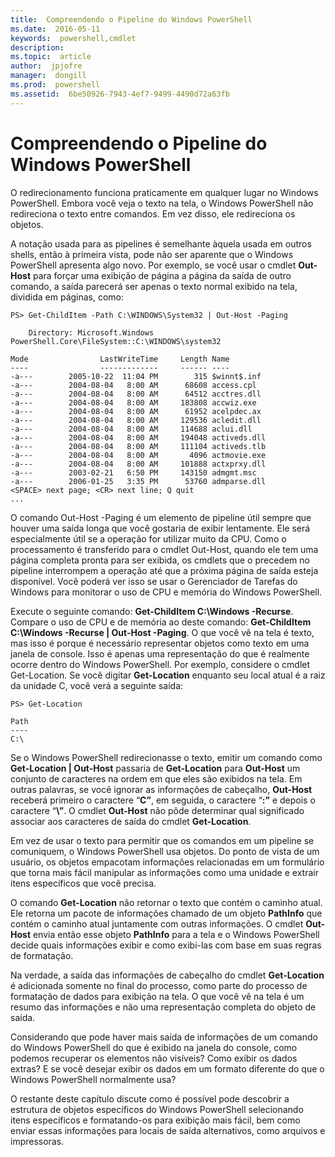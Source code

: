 ```yaml
---
title:  Compreendendo o Pipeline do Windows PowerShell
ms.date:  2016-05-11
keywords:  powershell,cmdlet
description:  
ms.topic:  article
author:  jpjofre
manager:  dongill
ms.prod:  powershell
ms.assetid:  6be50926-7943-4ef7-9499-4490d72a63fb
---
```


# Compreendendo o Pipeline do Windows PowerShell
O redirecionamento funciona praticamente em qualquer lugar no Windows PowerShell. Embora você veja o texto na tela, o Windows PowerShell não redireciona o texto entre comandos. Em vez disso, ele redireciona os objetos.

A notação usada para as pipelines é semelhante àquela usada em outros shells, então à primeira vista, pode não ser aparente que o Windows PowerShell apresenta algo novo. Por exemplo, se você usar o cmdlet **Out-Host** para forçar uma exibição de página a página da saída de outro comando, a saída parecerá ser apenas o texto normal exibido na tela, dividida em páginas, como:

```
PS> Get-ChildItem -Path C:\WINDOWS\System32 | Out-Host -Paging

    Directory: Microsoft.Windows PowerShell.Core\FileSystem::C:\WINDOWS\system32

Mode                LastWriteTime     Length Name
----                -------------     ------ ----
-a---        2005-10-22  11:04 PM        315 $winnt$.inf
-a---        2004-08-04   8:00 AM      68608 access.cpl
-a---        2004-08-04   8:00 AM      64512 acctres.dll
-a---        2004-08-04   8:00 AM     183808 accwiz.exe
-a---        2004-08-04   8:00 AM      61952 acelpdec.ax
-a---        2004-08-04   8:00 AM     129536 acledit.dll
-a---        2004-08-04   8:00 AM     114688 aclui.dll
-a---        2004-08-04   8:00 AM     194048 activeds.dll
-a---        2004-08-04   8:00 AM     111104 activeds.tlb
-a---        2004-08-04   8:00 AM       4096 actmovie.exe
-a---        2004-08-04   8:00 AM     101888 actxprxy.dll
-a---        2003-02-21   6:50 PM     143150 admgmt.msc
-a---        2006-01-25   3:35 PM      53760 admparse.dll
<SPACE> next page; <CR> next line; Q quit
...
```

O comando Out-Host -Paging é um elemento de pipeline útil sempre que houver uma saída longa que você gostaria de exibir lentamente. Ele será especialmente útil se a operação for utilizar muito da CPU. Como o processamento é transferido para o cmdlet Out-Host, quando ele tem uma página completa pronta para ser exibida, os cmdlets que o precedem no pipeline interrompem a operação até que a próxima página de saída esteja disponível. Você poderá ver isso se usar o Gerenciador de Tarefas do Windows para monitorar o uso de CPU e memória do Windows PowerShell.

Execute o seguinte comando: **Get-ChildItem C:\Windows -Recurse**. Compare o uso de CPU e de memória ao deste comando: **Get-ChildItem C:\Windows -Recurse | Out-Host -Paging**. O que você vê na tela é texto, mas isso é porque é necessário representar objetos como texto em uma janela de console. Isso é apenas uma representação do que é realmente ocorre dentro do Windows PowerShell. Por exemplo, considere o cmdlet Get-Location. Se você digitar **Get-Location** enquanto seu local atual é a raiz da unidade C, você verá a seguinte saída:

```
PS> Get-Location

Path
----
C:\
```

Se o Windows PowerShell redirecionasse o texto, emitir um comando como **Get-Location | Out-Host** passaria de **Get-Location** para **Out-Host** um conjunto de caracteres na ordem em que eles são exibidos na tela. Em outras palavras, se você ignorar as informações de cabeçalho, **Out-Host** receberá primeiro o caractere “**C”**, em seguida, o caractere “**:”** e depois o caractere “**\”**. O cmdlet **Out-Host** não pôde determinar qual significado associar aos caracteres de saída do cmdlet **Get-Location**.

Em vez de usar o texto para permitir que os comandos em um pipeline se comuniquem, o Windows PowerShell usa objetos. Do ponto de vista de um usuário, os objetos empacotam informações relacionadas em um formulário que torna mais fácil manipular as informações como uma unidade e extrair itens específicos que você precisa.

O comando **Get-Location** não retornar o texto que contém o caminho atual. Ele retorna um pacote de informações chamado de um objeto **PathInfo** que contém o caminho atual juntamente com outras informações. O cmdlet **Out-Host** envia então esse objeto **PathInfo** para a tela e o Windows PowerShell decide quais informações exibir e como exibi-las com base em suas regras de formatação.

Na verdade, a saída das informações de cabeçalho do cmdlet **Get-Location** é adicionada somente no final do processo, como parte do processo de formatação de dados para exibição na tela. O que você vê na tela é um resumo das informações e não uma representação completa do objeto de saída.

Considerando que pode haver mais saída de informações de um comando do Windows PowerShell do que é exibido na janela do console, como podemos recuperar os elementos não visíveis? Como exibir os dados extras? E se você desejar exibir os dados em um formato diferente do que o Windows PowerShell normalmente usa?

O restante deste capítulo discute como é possível pode descobrir a estrutura de objetos específicos do Windows PowerShell selecionando itens específicos e formatando-os para exibição mais fácil, bem como enviar essas informações para locais de saída alternativos, como arquivos e impressoras.



<!--HONumber=May16_HO2-->


